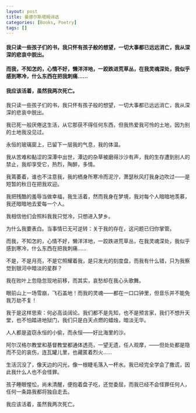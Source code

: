 ```yaml
---
layout: post
title: 曼德尔斯塔姆诗选
categories: [Books, Poetry]
tags: []
---
```

#### 我只读一些孩子们的书，我只怀有孩子般的想望，一切大事都已远远消亡，我从深深的悲哀中脱出。      
#### 而我，不知怎的，心情不好，懒洋洋地，一跤跌进荒草丛，在我灵魂深处，我似乎感到寒冷，什么东西在把我刺痛……               
#### 我应该活着，虽然我两次死亡。               
<!-- more -->
我只读一些孩子们的书，我只怀有孩子般的想望，一切大事都已远远消亡，我从深深的悲哀中脱出。               

我已死一般厌倦这生活，从它那获不得任何东西，但我热爱我可怜的土地，因为别的土地我没见过。               

永恒的玻璃窗上，已留下一层我的气息，我的体温。               

我从苦难和黏涩的深潭中出世，潭边的杂草被磨得沙沙有声，我的生存遭到别人的禁止，我却享受它，热烈，陶醉，多情。               

我蔫萎着，谁也不注意我，我的栖身所寒冷而泥泞，萧瑟秋风打我身边吹过——是短暂的秋日在把我欢迎。               

我把残酷的羞辱当做幸福，我生活着，然而我身在梦境，我对每个人暗暗地羡慕，我还暗暗地去爱每一个人。               

我相信他们会照料我我只觉冷，只想进入梦乡。               

为什么我要表白。当事情已无可逆转：关于我的存在，这问题已归你掌管。               

而我，不知怎的，心情不好，懒洋洋地，一跤跌进荒草丛，在我灵魂深处，我似乎感到寒冷，什么东西在把我刺痛……               

不是，不是月亮，不是它照耀着我，是只发光的刻度盘，而我有什么错，只为我察觉到银河中暗淡的星群？               

我在败叶上忽隐忽现地前移，而其实，哀愁却在我心头歌舞。               

眼前山上一场雪崩，飞石盖地！而我的灵魂——都在一口口钟里，但音乐并不能免我万劫不复！               

我于是这样思索：何必高谈阔论。我们都不是先知，也不是预言家，我们不想升天堂，也不怕踏进地狱门，我们只是白天点燃的蜡烛，暗淡无华。               

人人都是盗窃永恒的小偷，而永恒——好比海里的沙。               

阿尔汉格尔教堂和基督教堂都通体透亮，一望无遗，任人观摩，——但处处都是隐而不见的哀伤，连瓦罐儿里，也藏匿着烈火……               

生活沉没了，像天边的闪光，像一根睫毛落入一杯水。我已经完全学会了撒谎，因此我什么人也不会怪罪。               

孩子睡眼惺忪，尚未清醒，便抱着盘子吃，还觉委屈，而我已经不会怪罪任何人，任何一条路我都将独自走去。               

我应该活着，虽然我两次死亡。               
